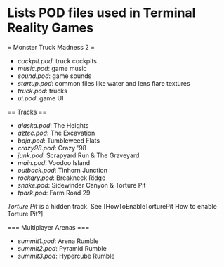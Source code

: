 # Lists POD files used in Terminal Reality Games

= Monster Truck Madness 2 =

 * _cockpit.pod_: truck cockpits
 * _music.pod_: game music
 * _sound.pod_: game sounds
 * _startup.pod_: common files like water and lens flare textures
 * _truck.pod_: trucks
 * _ui.pod_: game UI

== Tracks ==

 * _alaska.pod_: The Heights
 * _aztec.pod_: The Excavation
 * _baja.pod_: Tumbleweed Flats
 * _crazy98.pod_: Crazy '98
 * _junk.pod_: Scrapyard Run & The Graveyard
 * _main.pod_: Voodoo Island
 * _outback.pod_: Tinhorn Junction
 * _rockqry.pod_: Breakneck Ridge
 * _snake.pod_: Sidewinder Canyon & Torture Pit
 * _tpark.pod_: Farm Road 29

_Torture Pit_ is a hidden track. See [HowToEnableTorturePit How to enable Torture Pit?]

=== Multiplayer Arenas ===

 * _summit1.pod_: Arena Rumble
 * _summit2.pod_: Pyramid Rumble
 * _summit3.pod_: Hypercube Rumble